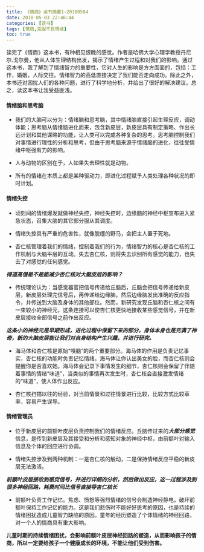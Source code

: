 ```yaml
---
title: 《情商》读书摘要1-20180504
date: 2018-05-03 22:46:44
categories: [读书]
tags: [情商,克服不良情绪]
toc: true
---
```


读完了《情商》这本书，有种相见恨晚的感觉。作者是哈佛大学心理学教授丹尼尔.戈尔曼，他从人体生理结构出发，揭示了情绪产生过程和对我们的影响。通过这本书，我了解到了情绪智力的重要性，它对人生的影响是方方面面的，包括：工作，婚姻，人际交往。情绪智力的高低直接决定了我们能否走向成功。除此之外，本书还对困扰人们的各种问题，进行了科学地分析，并给出了很好的解决建议。总之，读这本书让我受益匪浅。
<!--more-->

#### 情绪脑和思考脑
* 我们的大脑可以分为：情绪脑和思考脑，其中情绪脑直接引起生理反应，调动体能；思考脑从情绪脑进化而来，包含新皮层，新皮层具有制定策略、作出长远计划和其他谋略的功能，让人类可以完成各种复杂的思考。思考脑控制我们对事情进行理性的分析和思考，但由于思考脑来源于情绪脑的进化，往往受情绪中枢强有力的影响。

* 人与动物的区别在于，人如果失去理性就是动物。

* 所有的情绪在本质上都是某种驱动力，即进化过程赋予人类处理各种状况的即时计划。

#### 情绪失控
* 顷刻间的情绪爆发就做神经失控，神经失控时，边缘脑的神经中枢宣布进入紧急状态，召集大脑的其它部分服从其调度。

* 情绪失控具有严重的危害性，就像脱缰的野马，会把主人置于死地。

* 杏仁核管理着我们的情绪，控制着我们的行为，情绪智力的核心是杏仁核的工作机制与大脑平层的互动。失去杏仁核，则将失去识别所有感觉的能力，也失去了对感觉的任何感觉。

***得道高僧是不是能减少杏仁核对大脑皮层的影响？***

* 传统理论认为：当感觉器官把信号传递给丘脑后，丘脑会把信号传递给新皮层，新皮层处理完信号后，再传递给边缘脑，然后边缘脑发出准确的反应指令，并传送到大脑及身体的其他部位。然而，新研究发现丘脑和杏仁核之间有一束较小的神经元，这条连接可以使杏仁核更快地接收某些感觉信号，并在新皮层接收全部信号之前作出反应。

***这条小的神经元是早期形成，进化过程中保留下来的部分，身体本身也是充满了神奇，新的大脑皮层能让我们对自身结构产生兴趣，并进行研究。***

* 海马体和杏仁核是原始“嗅脑”的两个重要部分。海马体的作用是负责记忆事实，杏仁核的功能时负责记忆情绪。海马体让你认出美女的脸，而杏仁核则会提醒你是否喜欢她。海马体会记录下事情发生的细节，杏仁核则会保留了伴随着事情的情绪“味道”，当类似的事情再次发生时，杏仁核会直接激发情绪的“味道”，使人体作出反应。

* 杏仁核扫描以往的经验，对当前情景和过往情景进行比较，比较方式比较草率，容易产生误导。 

#### 情绪管理员
* 位于新皮层的前额叶皮层负责控制我们的情绪反应。丘脑传过来的***大部分感觉***信息，是传到新皮层及其接受和分析和感知对象的神经中枢，由前额叶对输入信息及个体的回应进行协调。

* 情绪失控涉及到两种机制：一是杏仁核的触动，二是保持情绪反应平稳的新皮层无法激活。

***前额叶皮层接收到感觉信号，并进行详细的分析，然后做出反应，这一过程涉及到很多神经回路，耗费时间比信号直接导杏仁核长***

* 前额叶负责工作记忆。焦虑、愤怒等强烈情绪的信号会制造神经静电，破坏前额叶保持工作记忆的能力。这是我们悲伤时不能好好思考的原因，也是持续的情绪困扰造成儿童智力缺陷的原因。童年的经历塑造了个体情绪的神经回路，对一个人的情商具有重大影响。

**儿童时期的持续情绪困扰，会影响前额叶皮层神经回路的塑造，从而影响孩子的情商，所以一定要给孩子一个健康成长的环境，不能让他们受到伤害。**






